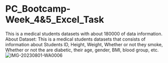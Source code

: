 # PC_Bootcamp-Week_4&5_Excel_Task
This is a medical students datasets with about 180000 of data information.
About Dataset:
This is a medical students datasets that consists of information about Students ID, Height, Weight, Whether or not they smoke, Whether or not the are diabetic, their age, gender, BMI, blood group, etc.![IMG-20230801-WA0006](https://github.com/Rola-emiola/PC_Bootcamp-Week_2_Excel_Task/assets/140798147/797ba924-67e1-4d1f-a691-4e399b46f961)
